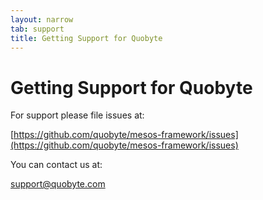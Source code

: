 ```yaml
---
layout: narrow
tab: support
title: Getting Support for Quobyte
---
```


# Getting Support for Quobyte

For support please file issues at:

[https://github.com/quobyte/mesos-framework/issues](https://github.com/quobyte/mesos-framework/issues)

You can contact us at:

[support@quobyte.com](support@quobyte.com)
